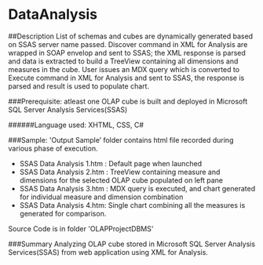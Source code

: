# DataAnalysis

##Description
List of schemas and cubes are dynamically generated based on SSAS server name passed. Discover command in XML for Analysis are wrapped in SOAP envelop and sent to SSAS; the XML response is parsed and data is extracted to build a TreeView containing all dimensions and measures in the cube.
User issues an MDX query which is converted to Execute command in XML for Analysis and sent to SSAS, the response is parsed and result is used to populate chart. 

###Prerequisite:
atleast one OLAP cube is built and deployed in Microsoft SQL Server Analysis Services(SSAS)

######Language used: XHTML, CSS, C#

###Sample:
'Output Sample’ folder contains html file recorded during various phase of execution.
* SSAS Data Analysis 1.htm : Default page when launched
* SSAS Data Analysis 2.htm : TreeView containing measure and dimensions for the selected OLAP cube populated on left pane
* SSAS Data Analysis 3.htm : MDX query is executed, and chart generated for individual measure and dimension combination
* SSAS Data Analysis 4.htm: Single chart combining all the measures is generated for comparison. 

Source Code is in folder 'OLAPProjectDBMS'

###Summary
Analyzing OLAP cube stored in Microsoft SQL Server Analysis Services(SSAS) from web application using XML for Analysis. 
